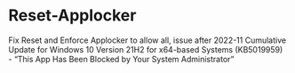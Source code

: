 # Reset-Applocker
Fix Reset and Enforce Applocker to allow all, issue after 2022-11 Cumulative Update for Windows 10 Version 21H2 for x64-based Systems (KB5019959) - “This App Has Been Blocked by Your System Administrator”
